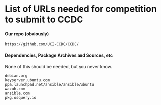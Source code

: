 # List of URLs needed for competition to submit to CCDC

#### Our repo (obviously)
```
https://github.com/UCI-CCDC/CCDC/
```

#### Dependencies, Package Archives and Sources, etc
None of this should be needed, but you never know. 
```
debian.org
keyserver.ubuntu.com 
ppa.launchpad.net/ansible/ansible/ubuntu
wazuh.com
ansible.com
pkg.osquery.io



```


